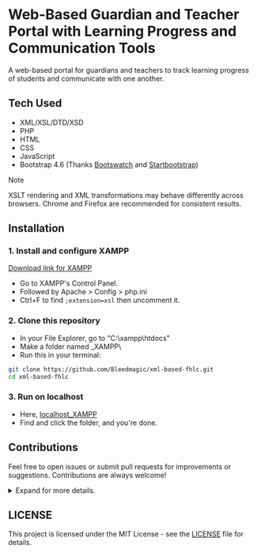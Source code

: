 # Web-Based Guardian and Teacher Portal with Learning Progress and Communication Tools

A web-based portal for guardians and teachers to track learning progress of students and communicate with one another.

## Tech Used

- XML/XSL/DTD/XSD
- PHP
- HTML
- CSS
- JavaScript
- Bootstrap 4.6 (Thanks [Bootswatch](https://bootswatch.com/4/) and [Startbootstrap](https://startbootstrap.com/))

> [!NOTE]
> XSLT rendering and XML transformations may behave differently across browsers. Chrome and Firefox are recommended for consistent results.

## Installation

### 1. Install and configure XAMPP

[Download link for XAMPP](https://www.apachefriends.org/download.html)

- Go to XAMPP's Control Panel.
- Followed by Apache > Config > php.ini
- Ctrl+F to find `;extension=xsl` then uncomment it.

### 2. Clone this repository

- In your File Explorer, go to "C:\xampp\htdocs"
- Make a folder named _XAMPP\
- Run this in your terminal:

```bash
git clone https://github.com/Bleedmagic/xml-based-fhlc.git
cd xml-based-fhlc
```

### 3. Run on localhost

- Here, [localhost_XAMPP](http://localhost/_XAMPP/)
- Find and click the folder, and you're done.

## Contributions

Feel free to open issues or submit pull requests for improvements or suggestions. Contributions are always welcome!

<details>

<summary>Expand for more details.</summary>

### How to Contribute (Step-by-Step)

#### Setting Up Git

Install Git: <https://git-scm.com/download/win>

#### Clone the Repository

`git clone https://github.com/Bleedmagic/xml-based-fhlc.git`

`cd xml-based-fhlc`

#### If Branches Are Already Established

`git fetch`

`git checkout feat-facade`

#### If Not, Create a New Branch

Ensure you're on the latest main branch:

`git checkout main`

`git pull origin main`

Make a branch, and give it a descriptive name based on your task:

`git checkout -b feat-username-task`

Publish your branch:

`git push -u origin feat-username-task`

#### Make Your Changes

- Edit the files you need.
- Save your work often.
- Avoid editing files others are working on unless necessary.

#### Add and Commit Your Changes

`git add .`

`git commit -m "Add: your change description"`

#### Pull Latest Changes from Main (Optional but Recommended)

  Before pushing, update your branch:

`git pull origin main`

#### Push Your Branch to GitHub

`git push --set-upstream origin feat-username-task` (For first time)

`git push` or `git pull` afterwards

#### Open a Pull Request

- Go to the repository on GitHub.
- Click the "Pull Requests" tab.
- Click "New Pull Request" and compare your branch with main.
- Add a clear title and description of your changes.
- Submit the pull request.

#### Wait for Review & Merge

- Another team member (or the team lead) will review and approve.
- Once approved, it’ll be merged into main.

#### To Update Branch (If Needed)

`git checkout feat-username-task`

`git pull origin main`

---

### Additional Stuff

<details>

<summary>Here are some answers to some questions.</summary>

#### **Note**

  Your local repo is the copy of the project on your own computer.

  A remote is a shared copy that lives online (e.g. <https://github.com/yourname/project.git>) and allows you and your team to collaborate.

`git push origin main`

- "Push my local main branch to the origin remote (usually GitHub)."

`git pull origin main`

- "Fetch and merge the latest changes from the remote main branch into my local one."

#### **Test a Pull Request**

```bash
git fetch origin
git checkout feat-username-task
git pull origin feat-username-task
```

#### **Syncing main After Merging on GitHub**

  After merging on the GitHub website:

```bash
git checkout main
git pull origin main             # Sync your local main with remote
```

#### **Keeping Your Branch Updated with Remote main**

```bash
git checkout feat-dashboard
git pull origin main            # This fetches + merges
git push origin feat-dashboard  # optional, if you want to push the updated branch
```

#### **Cleaning Up Before Switching Branches**

```bash
git restore .
git clean -fd
```

> [!WARNING]
> These commands are destructive, and you will lose any uncommitted or untracked work.

#### **Deleting a Branch**

```bash
git branch -d branch-name             # Delete local branch
git push origin -d branch-name        # Delete remote branch
```

#### **Stashing Changes**

```bash
git stash                            # Save uncommitted changes
git stash pop                        # Reapply stashed changes

# Additional for Stash Management

git stash list
git stash drop
```

#### **Undo all uncommitted changes in the whole project**

`git restore .`

#### **Undo staged changes but keep edits in working directory**

`git reset`

#### **Optional Safety Net**

`git branch backup-main main`

#### **Others**

```bash
git fetch origin             # Get latest remote changes (no merge)

git status             # Check current branch and changes
```

</details>

### Guidelines

- Make small, focused commits.
- Use clear, descriptive commit messages.
- Never push directly to main.
- Communicate if you're editing shared files.
- If unsure about Git commands, ask or check the included cheat sheet.

</details>

## LICENSE

This project is licensed under the MIT License - see the [LICENSE](LICENSE) file for details.
